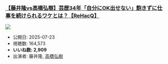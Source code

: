 ### [【藤井隆vs高橋弘樹】芸歴34年「自分にOK出せない」飽きずに仕事を続けられるワケとは？【ReHacQ】](https://www.youtube.com/watch?v=ofvpSrmt2t4)
[![](https://img.youtube.com/vi/ofvpSrmt2t4/sddefault.jpg)](https://www.youtube.com/watch?v=ofvpSrmt2t4)
-   公開日: 2025-07-23
-   視聴数: 164,573
-   **いいね数: 2,909**
-   出演者: 藤井隆, [高橋弘樹](/rehacq_fan/people/高橋弘樹 "wikilink")
